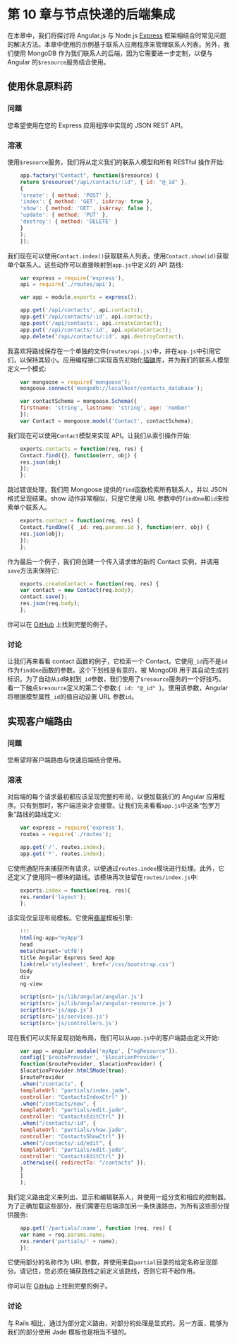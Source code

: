 # 第 10 章与节点快递的后端集成

在本章中，我们将探讨将 Angular.js 与 Node.js [Express](http://expressjs.com/) 框架相结合时常见问题的解决方法。本章中使用的示例基于联系人应用程序来管理联系人列表。另外，我们使用 MongoDB 作为我们联系人的后端，因为它需要进一步定制，以便与 Angular 的`$resource`服务结合使用。

## 使用休息原料药

### 问题

您希望使用在您的 Express 应用程序中实现的 JSON REST API。

### 溶液

使用`$resource`服务，我们将从定义我们的联系人模型和所有 RESTful 操作开始:

```js
    app.factory("Contact", function($resource) {
    return $resource("/api/contacts/:id", { id: "@_id" },
    {
    'create': { method: 'POST' },
    'index': { method: 'GET', isArray: true },
    'show': { method: 'GET', isArray: false },
    'update': { method: 'PUT' },
    'destroy': { method: 'DELETE' }
    }
    );
    });

```

我们现在可以使用`Contact.index()`获取联系人列表，使用`Contact.show(id)`获取单个联系人。这些动作可以直接映射到`app.js`中定义的 API 路线:

```js
    var express = require('express'),
    api = require('./routes/api');

    var app = module.exports = express();

    app.get('/api/contacts', api.contacts);
    app.get('/api/contacts/:id', api.contact);
    app.post('/api/contacts', api.createContact);
    app.put('/api/contacts/:id', api.updateContact);
    app.delete('/api/contacts/:id', api.destroyContact);

```

我喜欢将路线保存在一个单独的文件(`routes/api.js)`中，并在`app.js`中引用它们，以保持其较小。应用编程接口实现首先初始化[猫鼬](http://mongoosejs.com/)库，并为我们的联系人模型定义一个模式:

```js
    var mongoose = require('mongoose');
    mongoose.connect('mongodb://localhost/contacts_database');

    var contactSchema = mongoose.Schema({
    firstname: 'string', lastname: 'string', age: 'number'
    });
    var Contact = mongoose.model('Contact', contactSchema);

```

我们现在可以使用`Contact`模型来实现 API。让我们从索引操作开始:

```js
    exports.contacts = function(req, res) {
    Contact.find({}, function(err, obj) {
    res.json(obj)
    });
    };

```

跳过错误处理，我们用 Mongoose 提供的`find`函数检索所有联系人，并以 JSON 格式呈现结果。show 动作非常相似，只是它使用 URL 参数中的`findOne`和`id`来检索单个联系人。

```js
    exports.contact = function(req, res) {
    Contact.findOne({ _id: req.params.id }, function(err, obj) {
    res.json(obj);
    });
    };

```

作为最后一个例子，我们将创建一个传入请求体的新的 Contact 实例，并调用`save`方法来保持它:

```js
    exports.createContact = function(req, res) {
    var contact = new Contact(req.body);
    contact.save();
    res.json(req.body);
    };

```

你可以在 [GitHub](https://github.com/fdietz/recipes-with-angular-js-examples/tree/master/chapter10/recipe1) 上找到完整的例子。

### 讨论

让我们再来看看 contact 函数的例子，它检索一个 Contact。它使用`_id`而不是`id`作为`findOne`函数的参数。这个下划线是有意的，被 MongoDB 用于其自动生成的标识。为了自动从`id`映射到`_id`参数，我们使用了`$resource`服务的一个好技巧。看一下触点`$resource`定义的第二个参数:`{ id: "@_id" }`。使用该参数，Angular 将根据模型属性`_id`的值自动设置 URL 参数`id`。

## 实现客户端路由

### 问题

您希望将客户端路由与快速后端结合使用。

### 溶液

对后端的每个请求最初都应该呈现完整的布局，以便加载我们的 Angular 应用程序。只有到那时，客户端渲染才会接管。让我们先来看看`app.js`中这条“包罗万象”路线的路线定义:

```js
    var express = require('express'),
    routes = require('./routes');

    app.get('/', routes.index);
    app.get('*', routes.index);

```

它使用通配符来捕获所有请求，以便通过`routes.index`模块进行处理。此外，它还定义了使用同一模块的路线。该模块再次驻留在`routes/index.js`中:

```js
    exports.index = function(req, res){
    res.render('layout');
    };

```

该实现仅呈现布局模板。它使用[翡翠](http://jade-lang.com/)模板引擎:

```js
    !!!
    html(ng-app="myApp")
    head
    meta(charset='utf8')
    title Angular Express Seed App
    link(rel='stylesheet', href='/css/bootstrap.css')
    body
    div
    ng-view

    script(src='js/lib/angular/angular.js')
    script(src='js/lib/angular/angular-resource.js')
    script(src='js/app.js')
    script(src='js/services.js')
    script(src='js/controllers.js')

```

现在我们可以实际呈现初始布局，我们可以从`app.js`中的客户端路由定义开始:

```js
    var app = angular.module('myApp', ["ngResource"]).
    config(['$routeProvider', '$locationProvider',
    function($routeProvider, $locationProvider) {
    $locationProvider.html5Mode(true);
    $routeProvider
    .when("/contacts", {
    templateUrl: "partials/index.jade",
    controller: "ContactsIndexCtrl" })
    .when("/contacts/new", {
    templateUrl: "partials/edit.jade",
    controller: "ContactsEditCtrl" })
    .when("/contacts/:id", {
    templateUrl: "partials/show.jade",
    controller: "ContactsShowCtrl" })
    .when("/contacts/:id/edit", {
    templateUrl: "partials/edit.jade",
    controller: "ContactsEditCtrl" })
    .otherwise({ redirectTo: "/contacts" });
    }
    ]
    );

```

我们定义路由定义来列出、显示和编辑联系人，并使用一组分支和相应的控制器。为了正确加载这些部分，我们需要在后端添加另一条快速路由，为所有这些部分提供服务:

```js
    app.get('/partials/:name', function (req, res) {
    var name = req.params.name;
    res.render('partials/' + name);
    });

```

它使用部分的名称作为 URL 参数，并使用来自`partial`目录的给定名称呈现部分。请记住，您必须在捕获路线之前定义该路线，否则它将不起作用。

你可以在 [GitHub](https://github.com/fdietz/recipes-with-angular-js-examples/tree/master/chapter10/recipe1) 上找到完整的例子。

### 讨论

与 Rails 相比，通过为部分定义路由，对部分的处理是显式的。另一方面，能够为我们的部分使用 Jade 模板也是相当不错的。